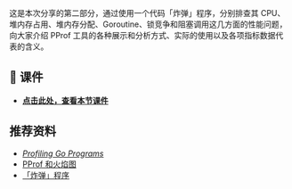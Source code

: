 这是本次分享的第二部分，通过使用一个代码「炸弹」程序，分别排查其 CPU、堆内存占用、堆内存分配、Goroutine、锁竞争和阻塞调用这几方面的性能问题，向大家介绍 PProf 工具的各种展示和分析方式、实际的使用以及各项指标数据代表的含义。

## 📒 课件

- [**点击此处，查看本节课件**](https://bytedance.feishu.cn/file/boxcnM6W1yvCB2cySADvCdcm4ab?from=from_copylink "https://bytedance.feishu.cn/file/boxcnM6W1yvCB2cySADvCdcm4ab?from=from_copylink")

## 推荐资料

- [_Profiling Go Programs_](https://link.juejin.cn/?target=https%3A%2F%2Fgo.dev%2Fblog%2Fpprof "https://go.dev/blog/pprof")
- [PProf 和火焰图](https://link.juejin.cn/?target=https%3A%2F%2Fxargin.com%2Fpprof-and-flamegraph%2F "https://xargin.com/pprof-and-flamegraph/")
- [「炸弹」程序](https://link.juejin.cn/?target=https%3A%2F%2Fblog.wolfogre.com%2Fposts%2Fgo-ppof-practice%2F "https://blog.wolfogre.com/posts/go-ppof-practice/")